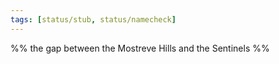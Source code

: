 ```yaml
---
tags: [status/stub, status/namecheck]
---
```


%% the gap between the Mostreve Hills and the Sentinels %%